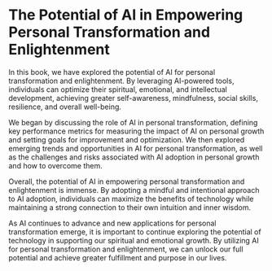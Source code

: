 The Potential of AI in Empowering Personal Transformation and Enlightenment
==================================================================================================

In this book, we have explored the potential of AI for personal transformation and enlightenment. By leveraging AI-powered tools, individuals can optimize their spiritual, emotional, and intellectual development, achieving greater self-awareness, mindfulness, social skills, resilience, and overall well-being.

We began by discussing the role of AI in personal transformation, defining key performance metrics for measuring the impact of AI on personal growth and setting goals for improvement and optimization. We then explored emerging trends and opportunities in AI for personal transformation, as well as the challenges and risks associated with AI adoption in personal growth and how to overcome them.

Overall, the potential of AI in empowering personal transformation and enlightenment is immense. By adopting a mindful and intentional approach to AI adoption, individuals can maximize the benefits of technology while maintaining a strong connection to their own intuition and inner wisdom.

As AI continues to advance and new applications for personal transformation emerge, it is important to continue exploring the potential of technology in supporting our spiritual and emotional growth. By utilizing AI for personal transformation and enlightenment, we can unlock our full potential and achieve greater fulfillment and purpose in our lives.
